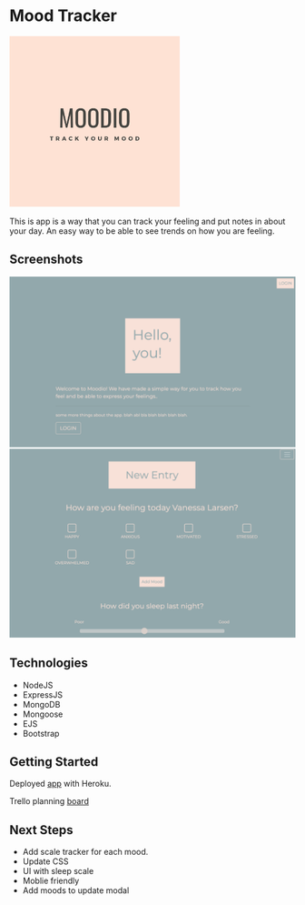 # Mood Tracker

<img src="/images/logo.png" width=300 text-align=center/>


This is app is a way that you can track your feeling and put notes in about your day. An easy way to be able to see trends on how you are feeling. 

## Screenshots

![image](/images/img1.png)
![image2](/images/img2.png)

## Technologies

- NodeJS
- ExpressJS
- MongoDB
- Mongoose
- EJS
- Bootstrap

## Getting Started

Deployed [app](https://mood-track.herokuapp.com/) with Heroku.

Trello planning [board](https://trello.com/b/jabDID3l/mood-app)


## Next Steps

- Add scale tracker for each mood.
- Update CSS
- UI with sleep scale
- Moblie friendly
- Add moods to update modal
